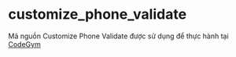 # customize_phone_validate
Mã nguồn Customize Phone Validate được sử dụng để thực hành tại [CodeGym](https://codegym.vn)